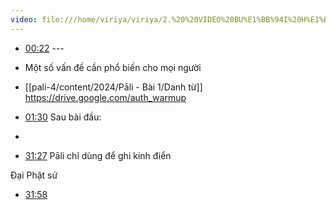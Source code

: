 ```yaml
---
video: file:///home/viriya/viriya/2.%20%20VIDEO%20BU%E1%BB%94I%20H%E1%BB%8CC%20CH%C3%8DNH%20TH%E1%BB%A8C%20-%20L%E1%BB%9AP%20TH%E1%BB%A8%204/B%C3%80I%201/Video%20bu%E1%BB%95i%201%20(%2017-4-2024)/video1984277914.mp4
---
```


- [00:22](file:///home/viriya/viriya/2.%20%20VIDEO%20BU%E1%BB%94I%20H%E1%BB%8CC%20CH%C3%8DNH%20TH%E1%BB%A8C%20-%20L%E1%BB%9AP%20TH%E1%BB%A8%204/B%C3%80I%201/Video%20bu%E1%BB%95i%201%20(%2017-4-2024)/video1984277914.mp4#t=22.15) ---
- Một số vấn đề cần phổ biến cho mọi người
- [[pali-4/content/2024/Pāli - Bài 1/Danh từ]]
https://drive.google.com/auth_warmup



- [01:30](file:///home/viriya/viriya/2.%20%20VIDEO%20BU%E1%BB%94I%20H%E1%BB%8CC%20CH%C3%8DNH%20TH%E1%BB%A8C%20-%20L%E1%BB%9AP%20TH%E1%BB%A8%204/B%C3%80I%201/Video%20bu%E1%BB%95i%201%20(%2017-4-2024)/video1984277914.mp4#t=01:30.38) Sau bài đầu: 
- 
- [31:27](file:///home/viriya/viriya/2.%20%20VIDEO%20BU%E1%BB%94I%20H%E1%BB%8CC%20CH%C3%8DNH%20TH%E1%BB%A8C%20-%20L%E1%BB%9AP%20TH%E1%BB%A8%204/B%C3%80I%201/Video%20bu%E1%BB%95i%201%20(%2017-4-2024)/video1984277914.mp4#t=31:27.47) Pāli chỉ dùng để ghi kinh điển

Đại Phật sử

- [31:58](file:///home/viriya/viriya/2.%20%20VIDEO%20BU%E1%BB%94I%20H%E1%BB%8CC%20CH%C3%8DNH%20TH%E1%BB%A8C%20-%20L%E1%BB%9AP%20TH%E1%BB%A8%204/B%C3%80I%201/Video%20bu%E1%BB%95i%201%20(%2017-4-2024)/video1984277914.mp4#t=31:58.68) 
